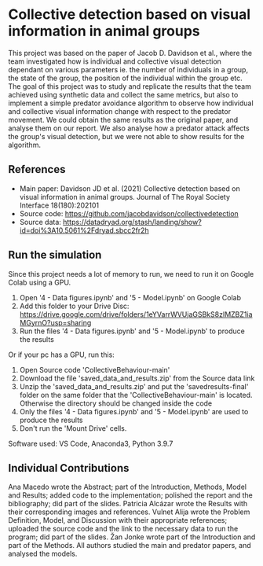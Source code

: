 # Collective detection based on visual information in animal groups

This project was based on the paper of Jacob D. Davidson et al., where the team investigated how is individual and collective visual detection dependant on various parameters ie. the number of individuals in a group, the state of the group, the position of the individual within the group etc. The goal of this project was to study and replicate the results that the team achieved using synthetic data and collect the same metrics, but also to implement a simple predator avoidance algorithm to observe how individual and collective visual information change with respect to the predator movement.
We could obtain the same results as the original paper, and analyse them on our report. We also analyse how a predator attack affects the group's visual detection, but we were not able to show results for the algorithm.


## References 
* Main paper: Davidson JD et al. (2021) Collective detection based on visual information in animal groups. Journal of The Royal Society Interface 18(180):202101
* Source code: https://github.com/jacobdavidson/collectivedetection
* Source data: https://datadryad.org/stash/landing/show?id=doi%3A10.5061%2Fdryad.sbcc2fr2h

## Run the simulation

Since this project needs a lot of memory to run, we need to run it on Google Colab using a GPU.

1. Open '4 - Data figures.ipynb' and '5 - Model.ipynb' on Google Colab
2. Add this folder to your Drive Disc: https://drive.google.com/drive/folders/1eYVarrWVUjaGSBkS8zIMZBZ1iaMGyrnO?usp=sharing
3. Run the files '4 - Data figures.ipynb' and '5 - Model.ipynb' to produce the results

Or if your pc has a GPU, run this:
1. Open Source code 'CollectiveBehaviour-main'
2. Download the file 'saved_data_and_results.zip' from the Source data link
3. Unzip the 'saved_data_and_results.zip' and put the 'savedresults-final' folder on the same folder that the 'CollectiveBehaviour-main' is located. Otherwise the directory should be changed inside the code
4. Only the files '4 - Data figures.ipynb' and '5 - Model.ipynb' are used to produce the results
5. Don't run the 'Mount Drive' cells.

Software used: VS Code, Anaconda3, Python 3.9.7

## Individual Contributions

Ana Macedo wrote the Abstract; part of the Introduction, Methods, Model and Results; added code to the implementation; polished the report and the bibliography; did part of the slides. Patricia Alcázar wrote the Results with their corresponding images and references. Vulnet Alija wrote the Problem Definition, Model, and Discussion with their appropriate references; uploaded the source code and the link to the necessary data to run the program; did part of the slides. Žan Jonke wrote part of the Introduction and part of the Methods.
All authors studied the main and predator papers, and analysed the models.

